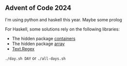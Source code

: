 ## Advent of Code 2024

I'm using python and haskell this year. Maybe some prolog

For Haskell, some solutions rely on the following libraries:
- The hidden package [containers](https://hackage.haskell.org/package/containers)
- The hidden package [array](https://hackage.haskell.org/package/array-0.5.8.0)
- [Text.Regex](https://hackage.haskell.org/package/regex-compat-0.95.2.1/docs/Text-Regex.html)

`./day.sh DAY` or `./all-days.sh`
